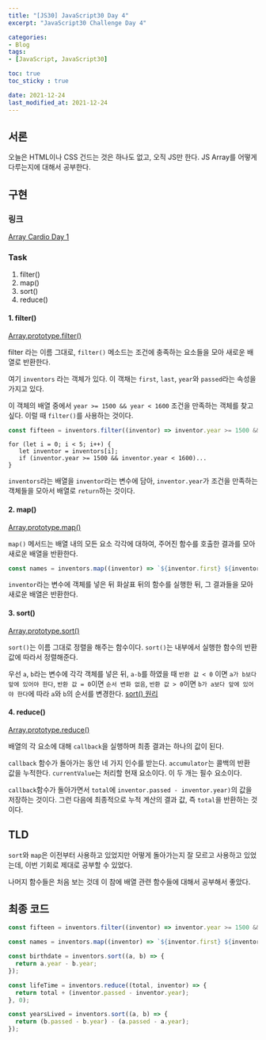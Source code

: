 ```yaml
---
title: "[JS30] JavaScript30 Day 4"
excerpt: "JavaScript30 Challenge Day 4"

categories:
- Blog
tags:
- [JavaScript, JavaScript30]

toc: true
toc_sticky : true

date: 2021-12-24
last_modified_at: 2021-12-24
---
```


## 서론
오늘은 HTML이나 CSS 건드는 것은 하나도 없고, 오직 JS만 한다.
JS Array를 어떻게 다루는지에 대해서 공부한다.

## 구현

### 링크
[Array Cardio Day 1](https://veggie-garden.github.io/JavaScript30/04%20-%20Array%20Cardio%20Day%201/index.html)

### Task
1. filter()
2. map()
3. sort()
4. reduce()

#### 1. filter()
[Array.prototype.filter()](https://developer.mozilla.org/ko/docs/Web/JavaScript/Reference/Global_Objects/Array/filter)

filter 라는 이름 그대로, `filter()` 메소드는 조건에 충족하는 요소들을 모아 새로운 배열로 반환한다. 

여기 `inventors` 라는 객체가 있다. 이 객채는 `first`, `last`, `year`와 `passed`라는 속성을 가지고 있다. 

이 객체의 배열 중에서 `year >= 1500 && year < 1600` 조건을 만족하는 객체를 찾고 싶다. 이럴 때  `filter()`를 사용하는 것이다. 

```javascript
const fifteen = inventors.filter((inventor) => inventor.year >= 1500 && inventor.year < 1600);
```

```
for (let i = 0; i < 5; i++) {
   let inventor = inventors[i];
   if (inventor.year >= 1500 && inventor.year < 1600)...
}
```

`inventors`라는 배열을 `inventor`라는 변수에 담아, `inventor.year`가 조건을 만족하는 객체들을 모아서 배열로 `return`하는 것이다. 

#### 2. map()
[Array.prototype.map()](https://developer.mozilla.org/ko/docs/Web/JavaScript/Reference/Global_Objects/Array/map)

`map()` 메서드는 배열 내의 모든 요소 각각에 대하여, 주어진 함수를 호출한 결과를 모아 새로운 배열을 반환한다.

```javascript
const names = inventors.map((inventor) => `${inventor.first} ${inventor.last}`);
```

`inventor`라는 변수에 객체를 넣은 뒤 화살표 뒤의 함수를 실행한 뒤, 그 결과들을 모아 새로운 배열은 반환한다.

#### 3. sort()
[Array.prototype.sort()](https://developer.mozilla.org/ko/docs/Web/JavaScript/Reference/Global_Objects/Array/sort)

`sort()`는 이름 그대로 정렬을 해주는 함수이다. `sort()`는 내부에서 실행한 함수의 반환값에 따라서 정렬해준다.

우선 `a`, `b`라는 변수에 각각 객체를 넣은 뒤, `a-b`를 하였을 때 `반환 값 < 0` 이면 `a가 b보다 앞에 있어야 한다`, `반환 값 = 0`이면 `순서 변화 없음`, `반환 값 > 0`이면 `b가 a보다 앞에 있어야 한다`에 따라 `a`와 `b`의 순서를 변경한다. [sort() 원리](https://developer.mozilla.org/ko/docs/Web/JavaScript/Reference/Global_Objects/Array/sort#%EC%84%A4%EB%AA%85)

#### 4. reduce()
[Array.prototype.reduce()](https://developer.mozilla.org/ko/docs/Web/JavaScript/Reference/Global_Objects/Array/Reduce)

배열의 각 요소에 대해 `callback`을 실행하며 최종 결과는 하나의 값이 된다. 

`callback` 함수가 돌아가는 동안 네 가지 인수를 받는다. `accumulator`는 콜백의 반환 값을 누적한다. `currentValue`는 처리할 현재 요소이다. 이 두 개는 필수 요소이다. 

`callback`함수가 돌아가면서 `total`에 `inventor.passed - inventor.year)`의 값을 저장하는 것이다. 그런 다음에 최종적으로 누적 계산의 결과 값, 즉 `total`을 반환하는 것이다. 

## TLD
`sort`와 `map`은 이전부터 사용하고 있었지만 어떻게 돌아가는지 잘 모르고 사용하고 있었는데, 이번 기회로 제대로 공부할 수 있었다. 

나머지 함수들은 처음 보는 것데 이 참에 배열 관련 함수들에 대해서 공부해서 좋았다. 

## 최종 코드
```javascript
const fifteen = inventors.filter((inventor) => inventor.year >= 1500 && inventor.year < 1600);

const names = inventors.map((inventor) => `${inventor.first} ${inventor.last}`);

const birthdate = inventors.sort((a, b) => {
  return a.year - b.year;
});

const lifeTime = inventors.reduce((total, inventor) => {
  return total + (inventor.passed - inventor.year);
}, 0);

const yearsLived = inventors.sort((a, b) => {
  return (b.passed - b.year) - (a.passed - a.year);
});
```

